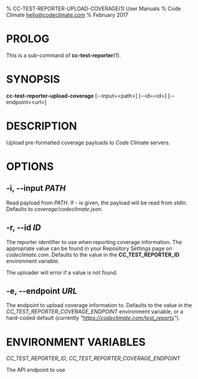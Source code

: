% CC-TEST-REPORTER-UPLOAD-COVERAGE(1) User Manuals
% Code Climate <hello@codeclimate.com>
% February 2017

# PROLOG

This is a sub-command of **cc-test-reporter**(1).

# SYNOPSIS

**cc-test-reporter-upload-coverage** [--input=\<path>] [--id=\<id>] [--endpoint=\<url\>]

# DESCRIPTION

Upload pre-formatted coverage payloads to Code Climate servers.

# OPTIONS

## -i, --input *PATH*

Read payload from *PATH*. If *-* is given, the payload will be read from
*stdin*. Defaults to *coverage/codeclimate.json*.

## -r, --id *ID*

The reporter identifier to use when reporting coverage information. The
appropriate value can be found in your Repository Settings page on
*codeclimate.com*. Defaults to the value in the **CC_TEST_REPORTER_ID**
environment variable.

The uploader will error if a value is not found.

## -e, --endpoint *URL*

The endpoint to upload coverage information to. Defaults to the value in the
*CC_TEST_REPORTER_COVERAGE_ENDPOINT* environment variable, or a hard-coded
default (currently *"https://codeclimate.com/test_reports"*).

# ENVIRONMENT VARIABLES

*CC_TEST_REPORTER_ID*, *CC_TEST_REPORTER_COVERAGE_ENDPOINT*

The API endpoint to use
